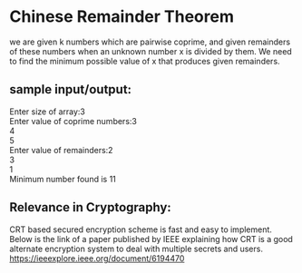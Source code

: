 # Chinese Remainder Theorem
we are given k numbers which are pairwise coprime, and given remainders of these numbers when an unknown number x is divided by them. We need to find the minimum possible value of x that produces given remainders.

## sample input/output:
Enter size of array:3 <br />
Enter value of coprime numbers:3 <br />
4 <br />
5 <br />
Enter value of remainders:2 <br />
3 <br />
1 <br />
Minimum number found is 11 <br />

## Relevance in Cryptography:
CRT based secured encryption scheme is fast and easy to implement. <br />
Below is the link of a paper published by IEEE explaining how CRT is a good alternate encryption system to deal with multiple secrets and users. <br />
https://ieeexplore.ieee.org/document/6194470
